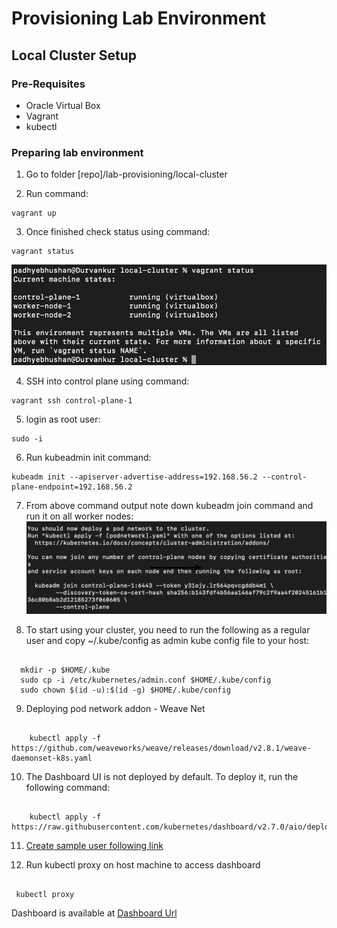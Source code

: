 # Provisioning Lab Environment

## Local Cluster Setup 

### Pre-Requisites

- Oracle Virtual Box
- Vagrant
- kubectl

### Preparing lab environment

1. Go to folder [repo]/lab-provisioning/local-cluster

2. Run command:
 <pre><code>vagrant up</code></pre>
 
3. Once finished check status using command:
 <pre><code>vagrant status</code></pre>

 ![vagrant status](vagrant-status.png)

4. SSH into control plane using command:
 <pre><code>vagrant ssh control-plane-1</code></pre>

5. login as root user:
 <pre><code>sudo -i</code></pre>

6. Run kubeadmin init command:
 <pre><code>kubeadm init --apiserver-advertise-address=192.168.56.2 --control-plane-endpoint=192.168.56.2</code></pre>

7. From above command output note down kubeadm join command and run it on all worker nodes: 
 ![kubeadm init output](kubeadm-init.png)


8. To start using your cluster, you need to run the following as a regular user and copy ~/.kube/config as admin kube config file to your host:
<pre><code>
  mkdir -p $HOME/.kube
  sudo cp -i /etc/kubernetes/admin.conf $HOME/.kube/config
  sudo chown $(id -u):$(id -g) $HOME/.kube/config
</code></pre>

9. Deploying pod network addon - Weave Net
<pre><code>
    kubectl apply -f https://github.com/weaveworks/weave/releases/download/v2.8.1/weave-daemonset-k8s.yaml
</code></pre>

10. The Dashboard UI is not deployed by default. To deploy it, run the following command:
<pre><code>
    kubectl apply -f https://raw.githubusercontent.com/kubernetes/dashboard/v2.7.0/aio/deploy/recommended.yaml
</code></pre>

11. [Create sample user following link](https://github.com/kubernetes/dashboard/blob/master/docs/user/access-control/creating-sample-user.md)

12. Run kubectl proxy on host machine to access dashboard
<pre><code>
 kubectl proxy
</code></pre>

Dashboard is available at [Dashboard Url](http://localhost:8001/api/v1/namespaces/kubernetes-dashboard/services/https:kubernetes-dashboard:/proxy/)
